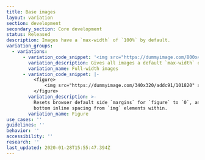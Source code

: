 ```yaml
---
title: Base images
layout: variation
section: development
secondary_section: Core development
status: Released
description: Images have a `max-width` of `100%` by default.
variation_groups:
  - variations:
      - variation_code_snippet: '<img src="https://dummyimage.com/800x40/addc91/101820" alt="">'
        variation_description: Gives all images a default `max-width` of `100%` of their container.
        variation_name: Full-width images
      - variation_code_snippet: |-
          <figure>
              <img src="https://dummyimage.com/340x320/addc91/101820" alt="">
          </figure>
        variation_description: >-
          Resets browser default side `margins` for `figure` to `0`, and removes
          bottom inline spacing from `img` elements within.
        variation_name: Figure
use_cases: ''
guidelines: ''
behavior: ''
accessibility: ''
research: ''
last_updated: 2020-01-28T15:55:47.394Z
---
```

